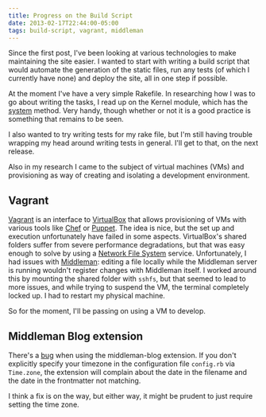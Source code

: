 ```yaml
---
title: Progress on the Build Script
date: 2013-02-17T22:44:00-05:00
tags: build-script, vagrant, middleman
---
```


Since the first post, I've been looking at various technologies to make
maintaining the site easier.<!--more--> I wanted to start with
writing a build script that would automate the generation of the static files,
run any tests (of which I currently have none) and deploy the site, all in one
step if possible.

At the moment I've have a very simple Rakefile. In researching how I was to go
about writing the tasks, I read up on the Kernel module, which has the
[system](http://http://www.ruby-doc.org/core-1.9.3/Kernel.html#method-i-system)
method. Very handy, though whether or not it is a good practice is something
that remains to be seen.

I also wanted to try writing tests for my rake file, but I'm still having
trouble wrapping my head around writing tests in general. I'll get to that, on
the next release.

Also in my research I came to the subject of virtual machines (VMs) and
provisioning as way of creating and isolating a development environment.

## Vagrant

[Vagrant](http://www.vagrantup.com) is an interface to
[VirtualBox](http://www.virtualbox.com) that allows provisioning of VMs with
various tools like [Chef](http://www.opscode.com/chef/) or
[Puppet](http://puppetlabs.com/puppet). The idea is nice, but the set up and
execution unfortunately have failed in some aspects. VirtualBox's shared folders
suffer from severe performance degradations, but that was easy enough to solve
by using a [Network File
System](http://en.wikipedia.org/wiki/Network_File_System_(protocol)) service.
Unfortunately, I had issues with [Middleman](http://middlemanapp.com): editing a
file locally while the Middleman server is running wouldn't register changes
with Middleman itself. I worked around this by mounting the shared folder with
`sshfs`, but that seemed to lead to more issues, and while trying to suspend the
VM, the terminal completely locked up. I had to restart my physical machine.

So for the moment, I'll be passing on using a VM to develop.

## Middleman Blog extension

There's a [bug](https://github.com/middleman/middleman-blog/issues/94) when
using the middleman-blog extension. If you don't explicitly specify your
timezone in the configuration file `config.rb` via `Time.zone`, the extension
will complain about the date in the filename and the date in the frontmatter not
matching.

I think a fix is on the way, but either way, it might be prudent to just require
setting the time zone.
